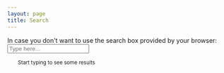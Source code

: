 ```yaml
---
layout: page
title: Search
---
```


<div>In case you don't want to use the search box provided by your browser:</div>

<div id="search-container">
  <input type="text" id="search-input" placeholder="Type here...">
</div>

<ul id="results-container"><small>Start typing to see some results</small></ul>

<script src="/assets/js/jekyll-search.js" type="text/javascript"></script>
<script type="text/javascript">
  SimpleJekyllSearch.init({
    searchInput: document.getElementById('search-input'),
    resultsContainer: document.getElementById('results-container'),
    dataSource: '{{ site.baseurl }}/search.json',
    searchResultTemplate: '<li><a href="{url}" title="{desc}">{title}<\/a><\/li>',
    noResultsText: 'No results found',
    limit: 10,
    fuzzy: true,
  })
</script>
